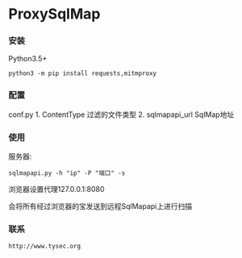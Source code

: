 # ProxySqlMap


### 安装

Python3.5+

```
python3 -m pip install requests,mitmproxy
```

### 配置

conf.py
	1. ContentType 过滤的文件类型
	2. sqlmapapi_url SqlMap地址
	
### 使用

服务器:
```
sqlmapapi.py -h "ip" -P "端口" -s

```

浏览器设置代理127.0.0.1:8080

会将所有经过浏览器的宝发送到远程SqlMapapi上进行扫描
	
### 联系
	http://www.tysec.org
